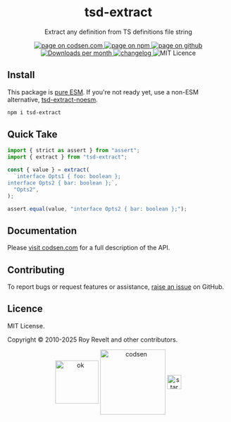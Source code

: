 <h1 align="center">tsd-extract</h1>

<p align="center">Extract any definition from TS definitions file string</p>

<p align="center">
  <a href="https://codsen.com/os/tsd-extract" rel="nofollow noreferrer noopener">
    <img src="https://img.shields.io/badge/-codsen-blue?style=flat-square" alt="page on codsen.com">
  </a>
  <a href="https://www.npmjs.com/package/tsd-extract" rel="nofollow noreferrer noopener">
    <img src="https://img.shields.io/badge/-npm-blue?style=flat-square" alt="page on npm">
  </a>
  <a href="https://github.com/codsen/codsen/tree/main/packages/tsd-extract" rel="nofollow noreferrer noopener">
    <img src="https://img.shields.io/badge/-github-blue?style=flat-square" alt="page on github">
  </a>
  <a href="https://npmcharts.com/compare/tsd-extract?interval=30" rel="nofollow noreferrer noopener" target="_blank">
    <img src="https://img.shields.io/npm/dm/tsd-extract.svg?style=flat-square" alt="Downloads per month">
  </a>
  <a href="https://codsen.com/os/tsd-extract/changelog" rel="nofollow noreferrer noopener">
    <img src="https://img.shields.io/badge/changelog-here-brightgreen?style=flat-square" alt="changelog">
  </a>
  <img src="https://img.shields.io/badge/licence-MIT-brightgreen.svg?style=flat-square" alt="MIT Licence">
</p>

## Install

This package is [pure ESM](https://gist.github.com/sindresorhus/a39789f98801d908bbc7ff3ecc99d99c). If you're not ready yet, use a non-ESM alternative, [tsd-extract-noesm](https://www.npmjs.com/package/tsd-extract-noesm).

```bash
npm i tsd-extract
```

## Quick Take

```js
import { strict as assert } from "assert";
import { extract } from "tsd-extract";

const { value } = extract(
  `interface Opts1 { foo: boolean };
interface Opts2 { bar: boolean };`,
  "Opts2",
);

assert.equal(value, "interface Opts2 { bar: boolean };");
```

## Documentation

Please [visit codsen.com](https://codsen.com/os/tsd-extract/) for a full description of the API.

## Contributing

To report bugs or request features or assistance, [raise an issue](https://github.com/codsen/codsen/issues/new/choose) on GitHub.

## Licence

MIT License.

Copyright © 2010-2025 Roy Revelt and other contributors.

<p align="center"><img src="https://codsen.com/images/png-codsen-ok.png" width="98" alt="ok" align="center"> <img src="https://codsen.com/images/png-codsen-1.png" width="148" alt="codsen" align="center"> <img src="https://codsen.com/images/png-codsen-star-small.png" width="32" alt="star" align="center"></p>

